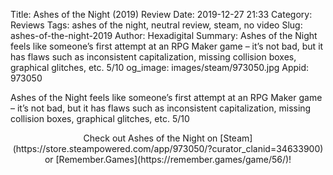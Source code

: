 Title: Ashes of the Night (2019) Review
Date: 2019-12-27 21:33
Category: Reviews
Tags: ashes of the night, neutral review, steam, no video
Slug: ashes-of-the-night-2019
Author: Hexadigital
Summary: Ashes of the Night feels like someone’s first attempt at an RPG Maker game – it’s not bad, but it has flaws such as inconsistent capitalization, missing collision boxes, graphical glitches, etc. 5/10
og_image: images/steam/973050.jpg
Appid: 973050

Ashes of the Night feels like someone’s first attempt at an RPG Maker game – it’s not bad, but it has flaws such as inconsistent capitalization, missing collision boxes, graphical glitches, etc. 5/10

<center>Check out Ashes of the Night on [Steam](https://store.steampowered.com/app/973050/?curator_clanid=34633900) or [Remember.Games](https://remember.games/game/56/)!</center>